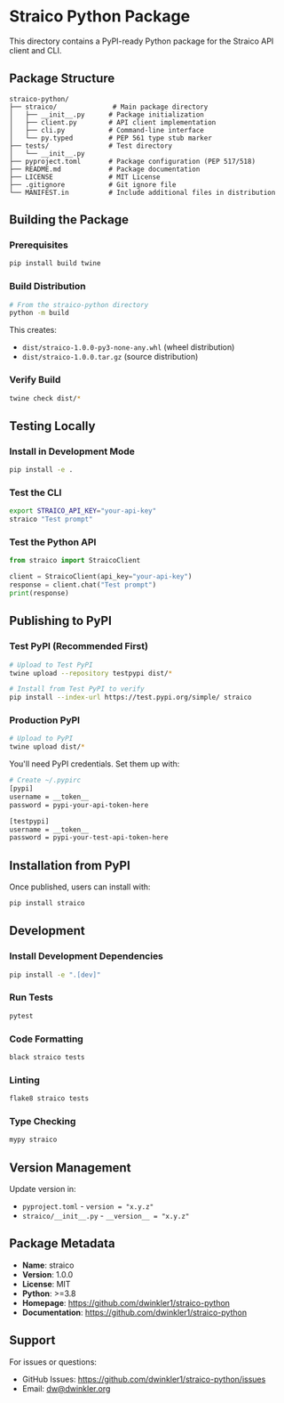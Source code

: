 # Straico Python Package

This directory contains a PyPI-ready Python package for the Straico API client and CLI.

## Package Structure

```
straico-python/
├── straico/              # Main package directory
│   ├── __init__.py      # Package initialization
│   ├── client.py        # API client implementation
│   ├── cli.py           # Command-line interface
│   └── py.typed         # PEP 561 type stub marker
├── tests/               # Test directory
│   └── __init__.py
├── pyproject.toml       # Package configuration (PEP 517/518)
├── README.md            # Package documentation
├── LICENSE              # MIT License
├── .gitignore           # Git ignore file
└── MANIFEST.in          # Include additional files in distribution
```

## Building the Package

### Prerequisites

```bash
pip install build twine
```

### Build Distribution

```bash
# From the straico-python directory
python -m build
```

This creates:
- `dist/straico-1.0.0-py3-none-any.whl` (wheel distribution)
- `dist/straico-1.0.0.tar.gz` (source distribution)

### Verify Build

```bash
twine check dist/*
```

## Testing Locally

### Install in Development Mode

```bash
pip install -e .
```

### Test the CLI

```bash
export STRAICO_API_KEY="your-api-key"
straico "Test prompt"
```

### Test the Python API

```python
from straico import StraicoClient

client = StraicoClient(api_key="your-api-key")
response = client.chat("Test prompt")
print(response)
```

## Publishing to PyPI

### Test PyPI (Recommended First)

```bash
# Upload to Test PyPI
twine upload --repository testpypi dist/*

# Install from Test PyPI to verify
pip install --index-url https://test.pypi.org/simple/ straico
```

### Production PyPI

```bash
# Upload to PyPI
twine upload dist/*
```

You'll need PyPI credentials. Set them up with:

```bash
# Create ~/.pypirc
[pypi]
username = __token__
password = pypi-your-api-token-here

[testpypi]
username = __token__
password = pypi-your-test-api-token-here
```

## Installation from PyPI

Once published, users can install with:

```bash
pip install straico
```

## Development

### Install Development Dependencies

```bash
pip install -e ".[dev]"
```

### Run Tests

```bash
pytest
```

### Code Formatting

```bash
black straico tests
```

### Linting

```bash
flake8 straico tests
```

### Type Checking

```bash
mypy straico
```

## Version Management

Update version in:
- `pyproject.toml` - `version = "x.y.z"`
- `straico/__init__.py` - `__version__ = "x.y.z"`

## Package Metadata

- **Name**: straico
- **Version**: 1.0.0
- **License**: MIT
- **Python**: >=3.8
- **Homepage**: https://github.com/dwinkler1/straico-python
- **Documentation**: https://github.com/dwinkler1/straico-python

## Support

For issues or questions:
- GitHub Issues: https://github.com/dwinkler1/straico-python/issues
- Email: dw@dwinkler.org
